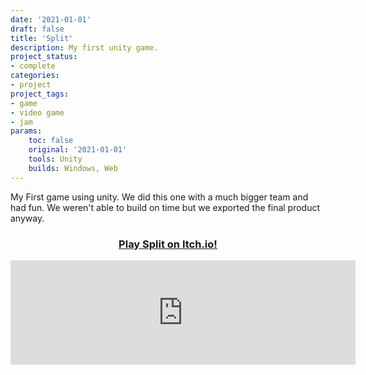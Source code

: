 ```yaml
---
date: '2021-01-01'
draft: false
title: 'Split'
description: My first unity game.
project_status: 
- complete 
categories:
- project
project_tags:
- game
- video game
- jam
params:
    toc: false
    original: '2021-01-01' 
    tools: Unity
    builds: Windows, Web
---
```


My First game using unity. We did this one with a much bigger team and had fun. We weren't able to build on time but we exported the final product anyway. 

<div class="itch-button">
            <h3>
                <center><a href="https://fireye.itch.io/split-non-gmtk-version" target="_blank">Play Split on Itch.io!</a>
                </center>
            </h3>
            </div>

<iframe class="itch-iframe" frameborder="0" src="https://itch.io/embed/1087903?dark=true" width="552" height="167">
            <a href="https://fireye.itch.io/split-non-gmtk-version">
                Split (Non-GMTK Version) by Fireye, gamemasteru03
            </a>
            </iframe>
